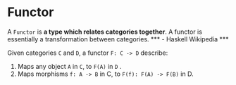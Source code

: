 # Functor

A `Functor` is **a type which relates categories together**. A functor is essentially a transformation between categories. *** - Haskell Wikipedia ***

Given categories `C` and `D`, a functor `F: C -> D` describe:

1. Maps any object `A` in `C`, to `F(A)` in `D` .
2. Maps morphisms `f: A -> B` in C, to `F(f): F(A) -> F(B)` in D.
